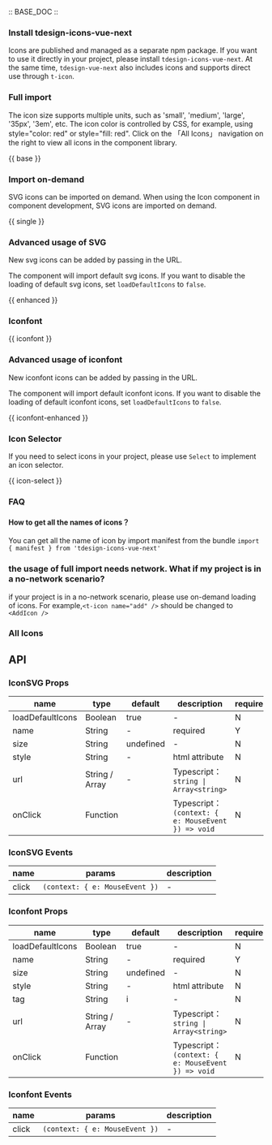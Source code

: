 :: BASE_DOC ::

### Install tdesign-icons-vue-next

Icons are published and managed as a separate npm package. If you want to use it directly in your project, please install `tdesign-icons-vue-next`. At the same time, `tdesign-vue-next` also includes icons and supports direct use through `t-icon`.
### Full import

The icon size supports multiple units, such as 'small', 'medium', 'large', '35px', '3em', etc. 
The icon color is controlled by CSS, for example, using style="color: red" or style="fill: red". 
Click on the 「All Icons」 navigation on the right to view all icons in the component library.

{{ base }}

### Import on-demand

SVG icons can be imported on demand. When using the Icon component in component development, SVG icons are imported on demand.

{{ single }}

### Advanced usage of SVG

New svg icons can be added by passing in the URL. 

The component will import default svg icons. If you want to disable the loading of default svg icons, set `loadDefaultIcons` to `false`.

{{ enhanced }}

### Iconfont

{{ iconfont }}

### Advanced usage of iconfont

New iconfont icons can be added by passing in the URL. 

The component will import default iconfont icons. If you want to disable the loading of default iconfont icons, set `loadDefaultIcons` to `false`.


{{ iconfont-enhanced }}

### Icon Selector

If you need to select icons in your project, please use `Select` to implement an icon selector.

{{ icon-select }}

### FAQ

#### How to get all the names of icons？

You can get all the name of icon by import manifest from the bundle `import { manifest } from 'tdesign-icons-vue-next'`

### the usage of full import needs network. What if my project is in a no-network scenario?

if your project is in a no-network scenario, please use on-demand loading of icons. For example,`<t-icon name="add" />` should be changed to `<AddIcon />`
### All Icons

<td-icons-view />

## API

### IconSVG Props

name | type | default | description | required
-- | -- | -- | -- | --
loadDefaultIcons | Boolean | true | \- | N
name | String | - | required | Y
size | String | undefined | \- | N
style | String | - | html attribute | N
url | String / Array | - | Typescript：`string \| Array<string>` | N
onClick | Function |  | Typescript：`(context: { e: MouseEvent }) => void`<br/> | N

### IconSVG Events

name | params | description
-- | -- | --
click | `(context: { e: MouseEvent })` | \-

### Iconfont Props

name | type | default | description | required
-- | -- | -- | -- | --
loadDefaultIcons | Boolean | true | \- | N
name | String | - | required | Y
size | String | undefined | \- | N
style | String | - | html attribute | N
tag | String | i | \- | N
url | String / Array | - | Typescript：`string \| Array<string>` | N
onClick | Function |  | Typescript：`(context: { e: MouseEvent }) => void`<br/> | N

### Iconfont Events

name | params | description
-- | -- | --
click | `(context: { e: MouseEvent })` | \-
